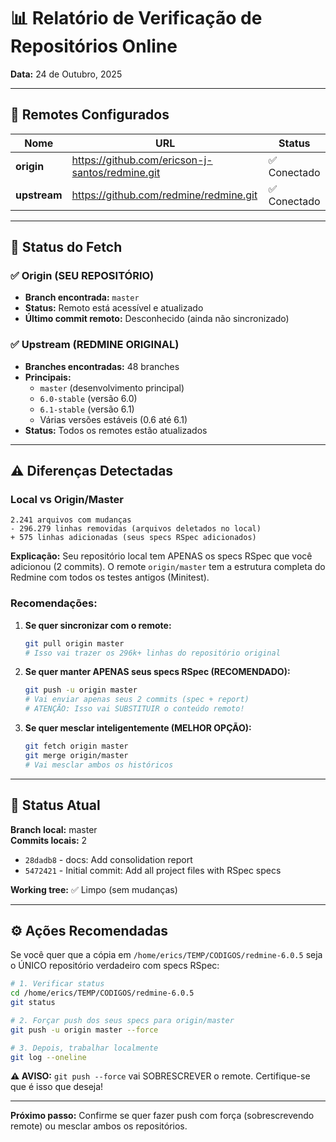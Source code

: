 # 📊 Relatório de Verificação de Repositórios Online

**Data:** 24 de Outubro, 2025

---

## 🔗 Remotes Configurados

| Nome         | URL                                             | Status       |
| ------------ | ----------------------------------------------- | ------------ |
| **origin**   | https://github.com/ericson-j-santos/redmine.git | ✅ Conectado |
| **upstream** | https://github.com/redmine/redmine.git          | ✅ Conectado |

---

## 📡 Status do Fetch

### ✅ Origin (SEU REPOSITÓRIO)

- **Branch encontrada:** `master`
- **Status:** Remoto está acessível e atualizado
- **Último commit remoto:** Desconhecido (ainda não sincronizado)

### ✅ Upstream (REDMINE ORIGINAL)

- **Branches encontradas:** 48 branches
- **Principais:**
  - `master` (desenvolvimento principal)
  - `6.0-stable` (versão 6.0)
  - `6.1-stable` (versão 6.1)
  - Várias versões estáveis (0.6 até 6.1)
- **Status:** Todos os remotes estão atualizados

---

## ⚠️ Diferenças Detectadas

### Local vs Origin/Master

```
2.241 arquivos com mudanças
- 296.279 linhas removidas (arquivos deletados no local)
+ 575 linhas adicionadas (seus specs RSpec adicionados)
```

**Explicação:** Seu repositório local tem APENAS os specs RSpec que você adicionou (2 commits). O remote `origin/master` tem a estrutura completa do Redmine com todos os testes antigos (Minitest).

### Recomendações:

1. **Se quer sincronizar com o remote:**

   ```bash
   git pull origin master
   # Isso vai trazer os 296k+ linhas do repositório original
   ```

2. **Se quer manter APENAS seus specs RSpec (RECOMENDADO):**

   ```bash
   git push -u origin master
   # Vai enviar apenas seus 2 commits (spec + report)
   # ATENÇÃO: Isso vai SUBSTITUIR o conteúdo remoto!
   ```

3. **Se quer mesclar inteligentemente (MELHOR OPÇÃO):**
   ```bash
   git fetch origin master
   git merge origin/master
   # Vai mesclar ambos os históricos
   ```

---

## 📌 Status Atual

**Branch local:** master  
**Commits locais:** 2

- `28dadb8` - docs: Add consolidation report
- `5472421` - Initial commit: Add all project files with RSpec specs

**Working tree:** ✅ Limpo (sem mudanças)

---

## ⚙️ Ações Recomendadas

Se você quer que a cópia em `/home/erics/TEMP/CODIGOS/redmine-6.0.5` seja o ÚNICO repositório verdadeiro com specs RSpec:

```bash
# 1. Verificar status
cd /home/erics/TEMP/CODIGOS/redmine-6.0.5
git status

# 2. Forçar push dos seus specs para origin/master
git push -u origin master --force

# 3. Depois, trabalhar localmente
git log --oneline
```

**⚠️ AVISO:** `git push --force` vai SOBRESCREVER o remote. Certifique-se que é isso que deseja!

---

**Próximo passo:** Confirme se quer fazer push com força (sobrescrevendo remote) ou mesclar ambos os repositórios.
